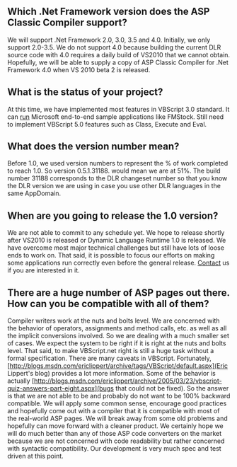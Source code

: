 ## Which .Net Framework version does the ASP Classic Compiler support?
We will support .Net Framework 2.0, 3.0, 3.5 and 4.0. Initially, we only support 2.0-3.5. We do not support 4.0 because building the current DLR source code with 4.0 requires a daily build of VS2010 that we cannot obtain. Hopefully, we will be able to supply a copy of ASP Classic Compiler for .Net Framework 4.0 when VS 2010 beta 2 is released.

## What is the status of your project?
At this time, we have implemented most features in VBScript 3.0 standard. It can [run](http://weblogs.asp.net/lichen/archive/2009/12/20/asp-classic-compiler-0-6-0-released-it-can-run-fmstocks-1-0.aspx) Microsoft end-to-end sample applications like FMStock. Still need to implement VBScript 5.0 features such as Class, Execute and Eval.

## What does the version number mean?
Before 1.0, we used version numbers to represent the % of work completed to reach 1.0. So version 0.5.1.31188. would mean we are at 51%. The build number 31188 corresponds to the DLR changeset number so that you know the DLR version we are using in case you use other DLR languages in the same AppDomain.

## When are you going to release the 1.0 version?
We are not able to commit to any schedule yet. We hope to release shortly after VS2010 is released or Dynamic Language Runtime 1.0 is released. We have overcome most major technical challenges but still have lots of loose ends to work on. That said, it is possible to focus our efforts on making some applications run correctly even before the general release. [Contact](Contact) us if you are interested in it.

## There are a huge number of ASP pages out there. How can you be compatible with all of them?
Compiler writers work at the nuts and bolts level. We are concerned with the behavior of operators, assignments and method calls, etc. as well as all the implicit conversions involved. So we are dealing with a much smaller set of cases. We expect the system to be right if it is right at the nuts and bolts level. That said, to make VBScript.net right is still a huge task without a formal specification. There are many caveats in VBScript. Fortunately, [http://blogs.msdn.com/ericlippert/archive/tags/VBScript/default.aspx](Eric Lippert's blog) provides a lot more information. Some of the behavior is actually [http://blogs.msdn.com/ericlippert/archive/2005/03/23/vbscript-quiz-answers-part-eight.aspx](bugs that could not be fixed). So the answer is that we are not able to be and probably do not want to be 100% backward compatible. We will apply some common sense, encourage good practices and hopefully come out with a compiler that it is compatible with most of the real-world ASP pages. We will break away from some old problems and hopefully can move forward with a cleaner product. We certainly hope we will do much better than any of those ASP code converters on the market because we are not concerned with code readability but rather concerned with syntactic compatibility. Our development is very much spec and test driven at this point.

